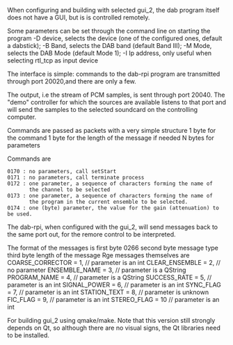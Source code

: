 
When configuring and building with selected gui_2,
the dab program itself does not have a GUI, but is is controlled remotely.

Some parameters can be set through the command line on starting the program
-D device, selects the device (one of the configured ones, default a dabstick);
-B Band, selects the DAB band (default Band III);
-M Mode, selects the DAB Mode (default Mode 1);
-I Ip address, only useful when selecting rtl_tcp as input device

The interface is simple:
commands to the dab-rpi program are transmitted through port 20020,and there are only a few.

The output, i.e the stream of PCM samples, is sent through port 20040. The "demo" controller for which the sources are available 
listens to that port and will send the samples to the selected soundcard on the controlling computer.

Commands are passed as packets with a very simple structure
1 byte for the command
1 byte for the length of the message
if needed N bytes for parameters

Commands are

    0170 : no parameters, call setStart
    0171 : no parameters, call terminate process
    0172 : one parameter, a sequence of characters forming the name of 
           the channel to be selected
    0173 : one parameter, a sequence of characters forming the name of
           the program in the current ensemble to be selected.
    0174 : one (byte) parameter, the value for the gain (attenuation) to be used.

The dab-rpi, when configured with the gui_2, will send messages back to the same port out,
for the remore control to be interpreted.

The format of the messages is
	first byte	0266
	second byte	message type
	third byte	length of the message
Rge messages themselves are
	COARSE_CORRECTOR	= 1,	// parameter is an int
	CLEAR_ENSEMBLE		= 2,	// no parameter
	ENSEMBLE_NAME		= 3,	// parameter is a QString
	PROGRAM_NAME		= 4,	// parameter is a QString
	SUCCESS_RATE		= 5,	// parameter is an int
	SIGNAL_POWER		= 6,	// parameter is an int
	SYNC_FLAG		= 7,	// parameter is an int
	STATION_TEXT		= 8,	// parameter is unknown
	FIC_FLAG		= 9,	// parameter is an int
	STEREO_FLAG		= 10	// parameter is an int

For building gui_2 using qmake/make. Note that this version
still strongly depends on Qt, so although there are no visual signs,
the Qt libraries need to be installed.

